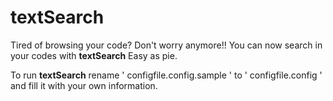 #     textSearch

Tired of browsing your code? Don't worry anymore!!
You can now search in your codes with **textSearch** Easy as pie.

To run **textSearch** rename ' configfile.config.sample ' to ' configfile.config ' and fill it with your own information.
